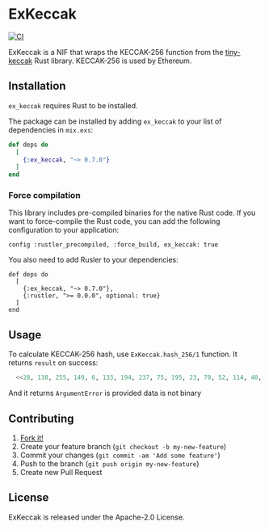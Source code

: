 # ExKeccak

[![CI](https://github.com/tzumby/ex_keccak/actions/workflows/ci.yml/badge.svg)](https://github.com/tzumby/ex_keccak/actions/workflows/ci.yml)

ExKeccak is a NIF that wraps the KECCAK-256 function from the [tiny-keccak](https://github.com/debris/tiny-keccak) Rust library. KECCAK-256 is used by Ethereum.

## Installation

`ex_keccak` requires Rust to be installed.

The package can be installed by adding `ex_keccak` to your list of dependencies in `mix.exs`:

```elixir
def deps do
  [
    {:ex_keccak, "~> 0.7.0"}
  ]
end
```

### Force compilation

This library includes pre-compiled binaries for the native Rust code. If you 
want to force-compile the Rust code, you can add the following configuration
to your application:

```
config :rustler_precompiled, :force_build, ex_keccak: true
```

You also need to add Rusler to your dependencies:

```
def deps do
  [
    {:ex_keccak, "~> 0.7.0"},
    {:rustler, ">= 0.0.0", optional: true}
  ]
end
```

## Usage

To calculate KECCAK-256 hash, use `ExKeccak.hash_256/1` function. It returns `result` on success:

```elixir
  <<28, 138, 255, 149, 6, 133, 194, 237, 75, 195, 23, 79, 52, 114, 40, 123, 86, 217, 81, 123, 156, 148, 129, 39, 49, 154, 9, 167, 163, 109, 234, 200>> = ExKeccak.hash_256("hello")
```

And it returns `ArgumentError` is provided data is not binary

## Contributing

1. [Fork it!](https://github.com/tzumby/ex_keccak)
2. Create your feature branch (`git checkout -b my-new-feature`)
3. Commit your changes (`git commit -am 'Add some feature'`)
4. Push to the branch (`git push origin my-new-feature`)
5. Create new Pull Request

## License

ExKeccak is released under the Apache-2.0 License.
